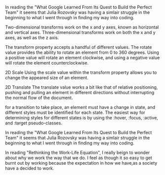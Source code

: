 In reading the "What Google Learned From Its Quest to Build the Perfect Team" it seems that Julia Rozovsky was having a simlair struggle in the beginning to what I went through in finding my way into coding.

Two-dimensional transforms work on the x and y axes, known as horizontal and vertical axes. Three-dimensional transforms work on both the x and y axes, as well as the z axis.

The transform property accepts a handful of different values. The rotate value provides the ability to rotate an element from 0 to 360 degrees. Using a positive value will rotate an element clockwise, and using a negative value will rotate the element counterclockwise.

2D Scale Using the scale value within the transform property allows you to change the appeared size of an element.

2D Translate The translate value works a bit like that of relative positioning, pushing and pulling an element in different directions without interrupting the normal flow of the document.

for a transition to take place, an element must have a change in state, and different styles must be identified for each state. The easiest way for determining styles for different states is by using the :hover, :focus, :active, and :target pseudo-classes.

In reading the "What Google Learned From Its Quest to Build the Perfect Team" it seems that Julia Rozovsky was having a simlair struggle in the beginning to what I went through in finding my way into coding.

In reading "Rethinking the Work-Life Equation", I really beign to wonder about why we work the way that we do. I feel as though it so easy to get burnt out by working because the expectation in how we have,as a society have a decided to work.

